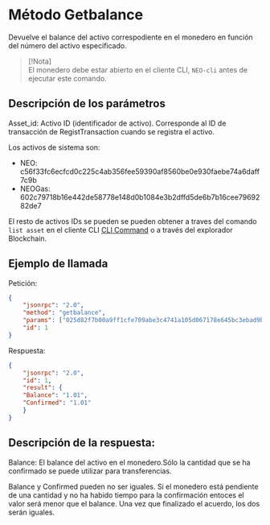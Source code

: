 # Método Getbalance

Devuelve el balance del activo correspodiente en el monedero en función del número del activo especificado.

>[!Nota]<br>
>El monedero debe estar abierto en el cliente CLI, `NEO-cli` antes de ejecutar este comando.

## Descripción de los parámetros

Asset_id: Activo ID (identificador de activo). Corresponde al ID de transacción de RegistTransaction cuando se registra
el activo.

Los activos de sistema son:
- NEO: c56f33fc6ecfcd0c225c4ab356fee59390af8560be0e930faebe74a6daff7c9b <br>
- NEOGas: 602c79718b16e442de58778e148d0b1084e3b2dffd5de6b7b16cee7969282de7

El resto de activos IDs se pueden se pueden obtener a traves del comando `list asset` en el cliente CLI [CLI Command](../cli.md) o a través del explorador Blockchain.

## Ejemplo de llamada

Petición:

```json
{
	"jsonrpc": "2.0",
	"method": "getbalance",
	"params": ["025d82f7b00a9ff1cfe709abe3c4741a105d067178e645bc3ebad9bc79af47d4"],
	"id": 1
}
```

Respuesta:

```json
{
	"jsonrpc": "2.0",
	"id": 1,
	"result": {
	"Balance": "1.01",
	"Confirmed": "1.01"
	}
}
```

## Descripción de la respuesta:

Balance: El balance del activo en el monedero.Sólo la cantidad que se ha confirmado se puede utilizar para transferencias.

Balance y Confirmed pueden no ser iguales. Si el monedero está pendiente de una cantidad y no ha habido tiempo para la confirmación entoces el valor será menor que el balance. Una vez que finalizado el acuerdo, los dos serán iguales.

